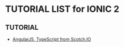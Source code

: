 # TUTORIAL LIST for IONIC 2
## TUTORIAL
* [AngularJS, TypeScript from Scotch.IO](https://pub.scotch.io/@pelekes)